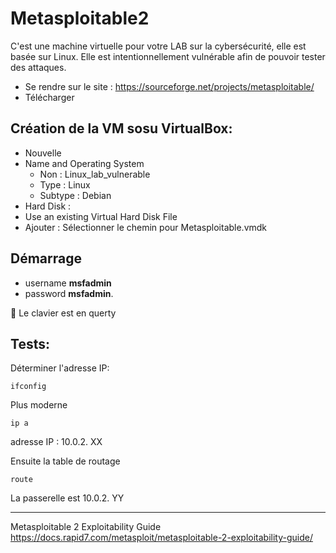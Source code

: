 # Metasploitable2

C'est une machine virtuelle pour votre LAB sur la cybersécurité, elle est basée sur Linux.
Elle est intentionnellement vulnérable afin de pouvoir tester des attaques. 

* Se rendre sur le site  :  https://sourceforge.net/projects/metasploitable/
* Télécharger



## Création de la VM sosu VirtualBox:

* Nouvelle
* Name and Operating System
  * Non : Linux_lab_vulnerable
  * Type : Linux
  * Subtype : Debian
* Hard Disk :
*  Use an existing Virtual Hard Disk File
 *  Ajouter  : Sélectionner le chemin pour Metasploitable.vmdk 

## Démarrage

* username **msfadmin**
* password **msfadmin**.
  
🚩 Le clavier est en querty

## Tests:

Déterminer l'adresse IP:

    ifconfig

Plus moderne

    ip a
adresse IP : 10.0.2. XX

Ensuite la table de routage

    route

La passerelle est 10.0.2. YY

-----

Metasploitable 2 Exploitability Guide
https://docs.rapid7.com/metasploit/metasploitable-2-exploitability-guide/
